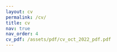 ```yaml
---
layout: cv
permalink: /cv/
title: cv
nav: true
nav_order: 4
cv_pdf: /assets/pdf/cv_oct_2022_pdf.pdf
---
```

